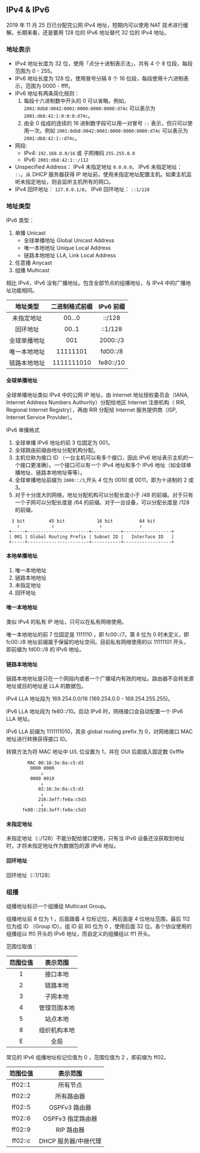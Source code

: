 ## IPv4 & IPv6
2019 年 11 月 25 日已分配完公网 IPv4 地址，短期内可以使用 NAT 技术进行缓解。长期来看，还是要用 128 位的 IPv6 地址替代 32 位的 IPv4 地址。

### 地址表示
- IPv4 地址长度为 32 位，使用「点分十进制表示法」，共有 4 个 8 位段，每段范围为 0 - 255。
- IPv6 地址长度为 128 位，使用冒号分隔 8 个 16 位段，每段使用十六进制表示，范围为 0000 - ffff。
- IPv6 地址有两条简化规则：
  1. 每段十六进制数中开头的 0 可以省略。例如，`2001:0db8:0042:0001:0000:0000:0000:d74c` 可以表示为 `2001:db8:42:1:0:0:0:d74c`。
  2. 由全 0 组成的连续的 16 进制数字段可以用一对冒号 `::` 表示，但只可以使用一次。例如 `2001:0db8:0042:0001:0000:0000:0000:d74c` 可以表示为 `2001:db8:42:1::d74c`。
- 网段:
  - IPv4: `192.168.0.0/16` 或 子网掩码 `255.255.0.0`
  - IPv6: `2001:db8:42:1::/112`
- Unspecified Address： IPv4 未指定地址 `0.0.0.0`， IPv6 未指定地址： `::`。从 DHCP 服务器获得 IP 地址前，使用未指定地址配置主机。如果主机监听未指定地址，则会监听主机所有的网口。
- IPv4 回环地址： `127.0.0.1/8`， IPv6 回环地址： `::1/128`


### 地址类型
IPv6 类型： 
1. 单播 Unicast
   - 全球单播地址 Global Unicast Address
   - 唯一本地地址 Unique Local Address
   - 链路本地地址 LLA, Link Local Address
2. 任意播 Anycast
3. 组播 Multicast

相比 IPv4，IPv6 没有广播地址。包含全部节点的组播地址，与 IPv4 中的广播地址功能相同。


地址类型 | 二进制格式前缀 | IPv6 前缀
:---------:|:----------:|:---------:
 未指定地址 | 00...0 | ::/128
 回环地址 | 00..1 | ::1/128
 全球单播地址 | 001 | 2000::/3
 唯一本地地址 | 11111101 | fd00::/8
 链路本地地址 | 1111111010 | fe80::/10

#### 全球单播地址
全球单播地址类似 IPv4 中的公网 IP 地址，由 Internet 地址授权委员会（IANA, Internet Address Numbers Authority）分配给地区 Internet 注册机构（ RIR, Regional Internet Registry），再由 RIR 分配给 Internet 服务提供商（ISP, Internet Service Provider）。

IPv6 单播格式

1. 全球单播 IPv6 地址的前 3 位固定为 001。
2. 全球路由前缀由地址分配机构分配。
3. 主机位称为接口 ID （一台主机可以有多个接口，因此 IPv6 地址表示主机的一个接口更准确）。一个接口可以有一个 IPv4 地址和多个 IPv6 地址（如全球单播地址、链路本地地址等等）。
4. 全球单播地址前缀为 `2000::/3`,开头 4 位为 0010 或 0011，即为十进制的 2 或 3。
5. 对于十分庞大的网络，地址分配机构可以分配长度小于 /48 的前缀。对于只有一个子网可以分配长度是 /64 的前缀。对于一台设备，可以分配长度是 /128 的前缀。

```
  3 bit         45 bit            16 bit          64 bit
    ↑            ↑                 ↑              ↑
 +-----+-----------------------+-----------+------------------+
 | 001 | Global Routing Prefix | Subnet ID |   Interface ID   |
 +-----+-----------------------+-----------+------------------+
```

#### 本地单播地址
1. 唯一本地地址
2. 链路本地地址
3. 未指定地址
4. 回环地址

#### 唯一本地地址
类似 IPv4 的私有 IP 地址，只可以在私有网络使用。

唯一本地地址的前 7  位固定是 1111110 ，即 fc00::/7。第 8 位为 0 时未定义，即 fc00::/8 地址前缀属于保留的地址空间。目前私有网络使用的以 11111101 开头，即前缀为 fd00::/8 的 IPv6 地址。

#### 链路本地地址
链路本地地址是只在一个网段内或者一个广播域内有效的地址。路由器不会转发源地址或目的地址是 LLA 的数据包。

IPv4 LLA 地址段为 169.254.0.0/16 (169.254.0.0 - 169.254.255.255)。

IPv6 LLA 地址段为 fe80::/10。启动 IPv6 时，网络接口会自动配置一个 IPv6 LLA 地址。

IPv6 LLA 前缀为 1111111010，其余 global routing prefix 为 0，对网络接口 MAC 地址进行转换获得接口 ID。

转换方法为将 MAC 地址中 U/L 位设置为 1，并在 OUI 后面插入固定数 0xfffe

```
        MAC 00:16:3e:0a:c5:d3
         0000 0000 
             ↓
         0000 0010 
             ↓
            02:16:3e:0a:c5:d3
             ↓
            216:3eff:fe0a:c5d3
             ↓
      fe80::216:3eff:fe0a:c5d3       
```

#### 未指定地址
未指定地址（::/128）不能分配给接口使用，只有当 IPv6 设备还没获取到地址时，才将未指定地址作为数据包的源 IPv6 地址。

#### 回环地址
回环地址（::1/128）


### 组播
组播地址标识一个组播组 Multicast Group。

组播地址前 8 位为 1 ，后面跟着 4 位标记位，再后面是 4 位地址范围，最后 112 位为组 ID （Group ID）。组 ID 前 80 位为 0 ，使用后面 32 位。各个协议使用的组播组以 ff0 开头的 IPv6 地址，而自定义的组播组以 ff1 开头。

范围位取值：

范围位值 | 表示范围
:---------:|:----------:
 1 | 接口本地
 2 | 链路本地
 3 | 子网本地
 4 | 管理范围本地
 5 | 站点本地
 8 | 组织机构本地
 E | 全局

常见的 IPv6 组播地址标记位值为 0 ，范围位值为 2 ，即前缀为 ff02。

范围位值 | 表示范围
:---------:|:----------:
 ff02::1 | 所有节点
 ff02::2 | 所有路由器
 ff02::5 | OSPFv3 路由器
 ff02::6 | OSPFv3 指定路由器
 ff02::9 | RIP 路由器
 ff02::c | DHCP 服务器/中继代理
